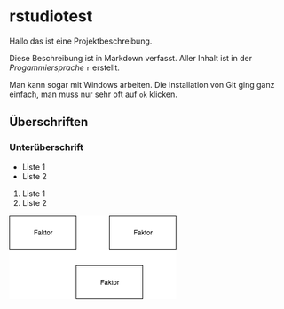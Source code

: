 # rstudiotest
Hallo das ist eine Projektbeschreibung.

Diese Beschreibung ist in Markdown verfasst. Aller Inhalt ist in der _Progammiersprache_ `r` erstellt.

Man kann sogar mit Windows arbeiten. Die Installation von Git ging ganz einfach, man muss nur sehr oft auf `ok` klicken.

## Überschriften

### Unterüberschrift

* Liste 1
* Liste 2

1. Liste 1
2. Liste 2



![](githubfiles/Faktorenraum.png)